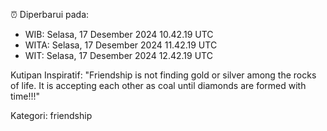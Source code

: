 ⏰ Diperbarui pada:
- WIB: Selasa, 17 Desember 2024 10.42.19 UTC
- WITA: Selasa, 17 Desember 2024 11.42.19 UTC
- WIT: Selasa, 17 Desember 2024 12.42.19 UTC

Kutipan Inspiratif:
"Friendship is not finding gold or silver among the rocks of life. It is accepting each other as coal until diamonds are formed with time!!!"


Kategori: friendship

